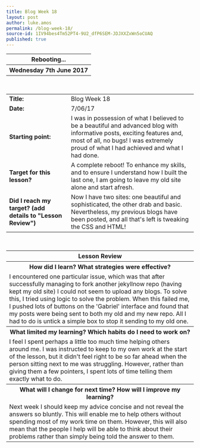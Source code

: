 ```yaml
---
title: Blog Week 18
layout: post
author: luke.amos
permalink: /blog-week-18/
source-id: 1IV94bes4Tm52PT4-9U2_dfP6SEM-JDJXXZxWn5oCUAQ
published: true
---
```

<table class="title1">
<tr>
<th ><strong>Rebooting...</strong></th>
</tr>
<tr>
<th><strong>Wednesday 7th June 2017</strong></th>
</tr>
</table>
<br />

<table>
  <tr>
  <td style = "width:150px"><strong>Title:</strong></td>
    <td>Blog Week 18</td>
  </tr>
  <tr>
  <td><strong>Date:</strong></td>
    <td>7/06/17</td>
  </tr>
  <tr>
  <td><strong>Starting point:</strong></td>
    <td>I was in possession of what I believed to be a beautiful and advanced blog with informative posts, exciting features and, most of all, no bugs! I was extremely proud of what I had achieved and what I had done.</td>
  </tr>
  <tr>
  <td><strong>Target for this lesson?</strong></td>
    <td>A complete reboot! To enhance my skills, and to ensure I understand how I built the last one, I am going to leave my old site alone and start afresh.</td>
  </tr>
  <tr>
    <td><strong>Did I reach my target? 
    (add details to "Lesson Review")</strong></td>
    <td>Now I have two sites: one beautiful and sophisticated, the other drab and basic. Nevertheless, my previous blogs have been posted, and all that's left is tweaking the CSS and HTML!</td>
  </tr>
</table>
<br />

<table>
  <tr>
  <th><strong>Lesson Review</strong></th>
  </tr>
  <tr>
  <th><strong>How did I learn? What strategies were effective?</strong></th>
  </tr>
  <tr>
    <td>I encountered one particular issue, which was that after successfully managing to fork another jekyllnow repo (having kept my old site) I could not seem to upload any blogs. To solve this, I tried using logic to solve the problem. When this failed me, I pushed lots of buttons on the 'Gabriel' interface and found that my posts were being sent to both my old and my new repo. All I had to do is untick a simple box to stop it sending to my old one.</td>
  </tr>
  <tr>
  <th><strong>What limited my learning? Which habits do I need to work on?</strong></th>
  </tr>
  <tr>
    <td>I feel I spent perhaps a little too much time helping others around me. I was instructed to keep to my own work at the start of the lesson, but it didn't feel right to be so far ahead when the person sitting next to me was struggling. However, rather than giving them a few pointers, I spent lots of time telling them exactly what to do. </td>
  </tr>
  <tr>
  <th><strong>What will I change for next time? How will I improve my learning?</strong></th>
  </tr>
  <tr>
    <td>Next week I should keep my advice concise and not reveal the answers so bluntly. This will enable me to help others without spending most of my work time on them. However, this will also mean that the people I help will be able to think about their problems rather than simply being told the answer to them. </td>
  </tr>
</table>
<br />

